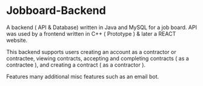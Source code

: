# Jobboard-Backend
A backend ( API &amp; Database) written in Java and MySQL for a job board. API was used by a frontend written in C++ ( Prototype ) & later a REACT website.

This backend supports users creating an account as a contractor or contractee, viewing contracts, accepting and completing contracts ( as a contractee ), and creating a contract ( as a contractor ). 

Features many additional misc features such as an email bot.
